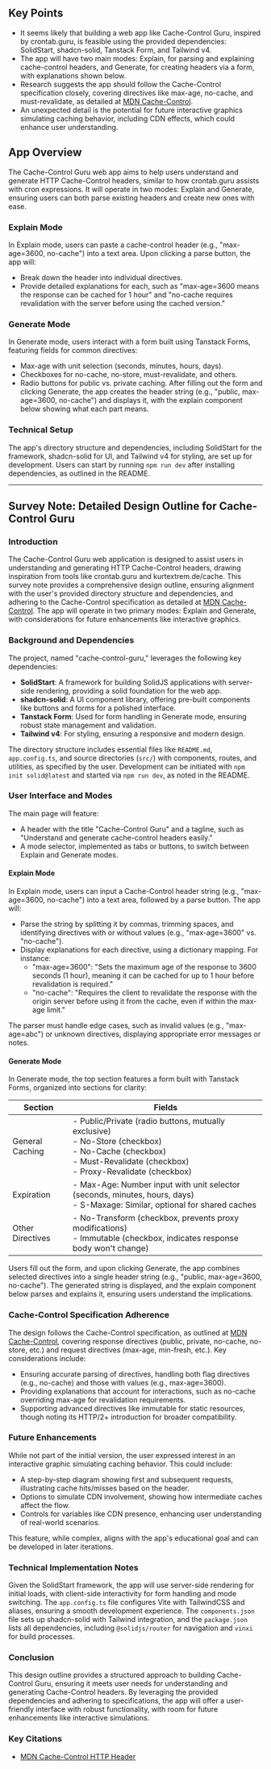 ## Key Points

- It seems likely that building a web app like Cache-Control Guru, inspired by crontab.guru, is feasible using the provided dependencies: SolidStart, shadcn-solid, Tanstack Form, and Tailwind v4.
- The app will have two main modes: Explain, for parsing and explaining cache-control headers, and Generate, for creating headers via a form, with explanations shown below.
- Research suggests the app should follow the Cache-Control specification closely, covering directives like max-age, no-cache, and must-revalidate, as detailed at [MDN Cache-Control](https://developer.mozilla.org/en-US/docs/Web/HTTP/Headers/Cache-Control).
- An unexpected detail is the potential for future interactive graphics simulating caching behavior, including CDN effects, which could enhance user understanding.

## App Overview

The Cache-Control Guru web app aims to help users understand and generate HTTP Cache-Control headers, similar to how crontab.guru assists with cron expressions. It will operate in two modes: Explain and Generate, ensuring users can both parse existing headers and create new ones with ease.

### Explain Mode

In Explain mode, users can paste a cache-control header (e.g., "max-age=3600, no-cache") into a text area. Upon clicking a parse button, the app will:

- Break down the header into individual directives.
- Provide detailed explanations for each, such as "max-age=3600 means the response can be cached for 1 hour" and "no-cache requires revalidation with the server before using the cached version."

### Generate Mode

In Generate mode, users interact with a form built using Tanstack Forms, featuring fields for common directives:

- Max-age with unit selection (seconds, minutes, hours, days).
- Checkboxes for no-cache, no-store, must-revalidate, and others.
- Radio buttons for public vs. private caching.
  After filling out the form and clicking Generate, the app creates the header string (e.g., "public, max-age=3600, no-cache") and displays it, with the explain component below showing what each part means.

### Technical Setup

The app's directory structure and dependencies, including SolidStart for the framework, shadcn-solid for UI, and Tailwind v4 for styling, are set up for development. Users can start by running `npm run dev` after installing dependencies, as outlined in the README.

---

## Survey Note: Detailed Design Outline for Cache-Control Guru

### Introduction

The Cache-Control Guru web application is designed to assist users in understanding and generating HTTP Cache-Control headers, drawing inspiration from tools like crontab.guru and kurtextrem.de/cache. This survey note provides a comprehensive design outline, ensuring alignment with the user's provided directory structure and dependencies, and adhering to the Cache-Control specification as detailed at [MDN Cache-Control](https://developer.mozilla.org/en-US/docs/Web/HTTP/Headers/Cache-Control). The app will operate in two primary modes: Explain and Generate, with considerations for future enhancements like interactive graphics.

### Background and Dependencies

The project, named "cache-control-guru," leverages the following key dependencies:

- **SolidStart**: A framework for building SolidJS applications with server-side rendering, providing a solid foundation for the web app.
- **shadcn-solid**: A UI component library, offering pre-built components like buttons and forms for a polished interface.
- **Tanstack Form**: Used for form handling in Generate mode, ensuring robust state management and validation.
- **Tailwind v4**: For styling, ensuring a responsive and modern design.

The directory structure includes essential files like `README.md`, `app.config.ts`, and source directories (`src/`) with components, routes, and utilities, as specified by the user. Development can be initiated with `npm init solid@latest` and started via `npm run dev`, as noted in the README.

### User Interface and Modes

The main page will feature:

- A header with the title "Cache-Control Guru" and a tagline, such as "Understand and generate cache-control headers easily."
- A mode selector, implemented as tabs or buttons, to switch between Explain and Generate modes.

#### Explain Mode

In Explain mode, users can input a Cache-Control header string (e.g., "max-age=3600, no-cache") into a text area, followed by a parse button. The app will:

- Parse the string by splitting it by commas, trimming spaces, and identifying directives with or without values (e.g., "max-age=3600" vs. "no-cache").
- Display explanations for each directive, using a dictionary mapping. For instance:
  - "max-age=3600": "Sets the maximum age of the response to 3600 seconds (1 hour), meaning it can be cached for up to 1 hour before revalidation is required."
  - "no-cache": "Requires the client to revalidate the response with the origin server before using it from the cache, even if within the max-age limit."

The parser must handle edge cases, such as invalid values (e.g., "max-age=abc") or unknown directives, displaying appropriate error messages or notes.

#### Generate Mode

In Generate mode, the top section features a form built with Tanstack Forms, organized into sections for clarity:

| **Section**      | **Fields**                                                                                                                                                              |
| ---------------- | ----------------------------------------------------------------------------------------------------------------------------------------------------------------------- |
| General Caching  | - Public/Private (radio buttons, mutually exclusive)<br>- No-Store (checkbox)<br>- No-Cache (checkbox)<br>- Must-Revalidate (checkbox)<br>- Proxy-Revalidate (checkbox) |
| Expiration       | - Max-Age: Number input with unit selector (seconds, minutes, hours, days)<br>- S-Maxage: Similar, optional for shared caches                                           |
| Other Directives | - No-Transform (checkbox, prevents proxy modifications)<br>- Immutable (checkbox, indicates response body won't change)                                                 |

Users fill out the form, and upon clicking Generate, the app combines selected directives into a single header string (e.g., "public, max-age=3600, no-cache"). The generated string is displayed, and the explain component below parses and explains it, ensuring users understand the implications.

### Cache-Control Specification Adherence

The design follows the Cache-Control specification, as outlined at [MDN Cache-Control](https://developer.mozilla.org/en-US/docs/Web/HTTP/Headers/Cache-Control), covering response directives (public, private, no-cache, no-store, etc.) and request directives (max-age, min-fresh, etc.). Key considerations include:

- Ensuring accurate parsing of directives, handling both flag directives (e.g., no-cache) and those with values (e.g., max-age=3600).
- Providing explanations that account for interactions, such as no-cache overriding max-age for revalidation requirements.
- Supporting advanced directives like immutable for static resources, though noting its HTTP/2+ introduction for broader compatibility.

### Future Enhancements

While not part of the initial version, the user expressed interest in an interactive graphic simulating caching behavior. This could include:

- A step-by-step diagram showing first and subsequent requests, illustrating cache hits/misses based on the header.
- Options to simulate CDN involvement, showing how intermediate caches affect the flow.
- Controls for variables like CDN presence, enhancing user understanding of real-world scenarios.

This feature, while complex, aligns with the app's educational goal and can be developed in later iterations.

### Technical Implementation Notes

Given the SolidStart framework, the app will use server-side rendering for initial loads, with client-side interactivity for form handling and mode switching. The `app.config.ts` file configures Vite with TailwindCSS and aliases, ensuring a smooth development experience. The `components.json` file sets up shadcn-solid with Tailwind integration, and the `package.json` lists all dependencies, including `@solidjs/router` for navigation and `vinxi` for build processes.

### Conclusion

This design outline provides a structured approach to building Cache-Control Guru, ensuring it meets user needs for understanding and generating Cache-Control headers. By leveraging the provided dependencies and adhering to specifications, the app will offer a user-friendly interface with robust functionality, with room for future enhancements like interactive simulations.

### Key Citations

- [MDN Cache-Control HTTP Header](https://developer.mozilla.org/en-US/docs/Web/HTTP/Headers/Cache-Control)
